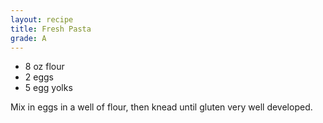 ```yaml
---
layout: recipe
title: Fresh Pasta
grade: A
---
```

<!-- stub -->
- 8 oz flour
- 2 eggs
- 5 egg yolks
<!-- endstub -->

Mix in eggs in a well of flour, then knead until gluten very well developed.